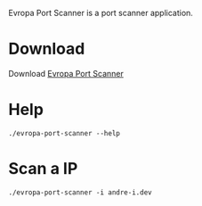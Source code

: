 Evropa Port Scanner is a port scanner application.

# Download
Download [Evropa Port Scanner](https://github.com/goto-eof/evropa-port-scanner/releases)

# Help
```
./evropa-port-scanner --help
```

# Scan a IP
```
./evropa-port-scanner -i andre-i.dev
```
